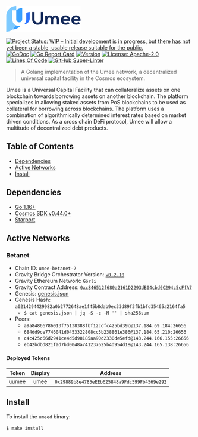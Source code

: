 <!-- markdownlint-disable MD041 -->
![Logo!](assets/umee-small-logo.png)

[![Project Status: WIP – Initial development is in progress, but there has not yet been a stable, usable release suitable for the public.](https://img.shields.io/badge/repo%20status-WIP-yellow.svg?style=flat-square)](https://www.repostatus.org/#wip)
[![GoDoc](https://img.shields.io/badge/godoc-reference-blue?style=flat-square&logo=go)](https://godoc.org/github.com/umee-network/umee)
[![Go Report Card](https://goreportcard.com/badge/github.com/umee-network/umee?style=flat-square)](https://goreportcard.com/report/github.com/umee-network/umee)
[![Version](https://img.shields.io/github/tag/umee-network/umee.svg?style=flat-square)](https://github.com/umee-network/umee/releases/latest)
[![License: Apache-2.0](https://img.shields.io/github/license/umee-network/umee.svg?style=flat-square)](https://github.com/umee-network/umee/blob/main/LICENSE)
[![Lines Of Code](https://img.shields.io/tokei/lines/github/umee-network/umee?style=flat-square)](https://github.com/umee-network/umee)
[![GitHub Super-Linter](https://github.com/umee-network/umee/workflows/Run%20super-linter/badge.svg)](https://github.com/marketplace/actions/super-linter)

> A Golang implementation of the Umee network, a decentralized universal capital
facility in the Cosmos ecosystem.

Umee is a Universal Capital Facility that can collateralize assets on one blockchain
towards borrowing assets on another blockchain. The platform specializes in
allowing staked assets from PoS blockchains to be used as collateral for borrowing
across blockchains. The platform uses a combination of algorithmically determined
interest rates based on market driven conditions. As a cross chain DeFi protocol,
Umee will allow a multitude of decentralized debt products.

## Table of Contents

- [Dependencies](#dependencies)
- [Active Networks](#active-networks)
- [Install](#install)

## Dependencies

- [Go 1.16+](https://golang.org/dl/)
- [Cosmos SDK v0.44.0+](https://github.com/cosmos/cosmos-sdk/releases)
- [Starport](https://docs.starport.network/intro/install.html)

## Active Networks

### Betanet

- Chain ID: `umee-betanet-2`
- Gravity Bridge Orchestrator Version: [`v0.2.10`](https://github.com/PeggyJV/gravity-bridge/releases/tag/v0.2.10)
- Gravity Ethereum Network: `Görli`
- Gravity Contract Address: [`0xc846512f680a2161D2293dB04cbd6C294c5cFfA7`](https://rinkeby.etherscan.io/address/0xc846512f680a2161D2293dB04cbd6C294c5cFfA7)
- Genesis: [genesis.json](https://raw.githubusercontent.com/umee-network/umee/main/networks/umee-betanet-2/genesis.json)
- Genesis Hash: `a0214294429982a0b2772648ae1f45b8dab9ec33d89f3fb1bfd35465a2164fa5`
  - `$ cat genesis.json | jq -S -c -M '' | sha256sum`
- Peers:
  - `a9a84866786013f75138388fbf12cdfc425bd39c@137.184.69.184:26656`
  - `684dd9ce7746041d0453322808cc5b238861e386@137.184.65.210:26656`
  - `c4c425c66d2941ce4d5d98185aa90d2330de5efd@143.244.166.155:26656`
  - `eb42bdbd821fad7bd0048a741237625b4d954d18@143.244.165.138:26656`

#### Deployed Tokens

| Token | Display |                   Address                  |
|:-----:|:-------:|:------------------------------------------:|
| uumee |   umee  | [`0x29889b8e4785eEEb625848a9Fdc599Fb4569e292`](https://rinkeby.etherscan.io/address/0x29889b8e4785eEEb625848a9Fdc599Fb4569e292)|

## Install

To install the `umeed` binary:

```shell
$ make install
```
